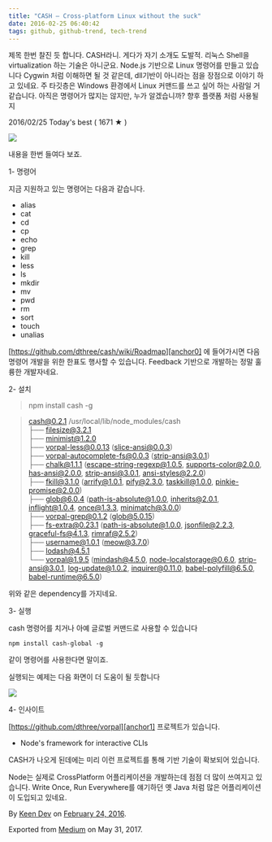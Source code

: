 ```yaml
---
title: "CASH — Cross-platform Linux without the suck"
date: 2016-02-25 06:40:42
tags: github, github-trend, tech-trend 
---
```



제목 한번 찰진 듯 합니다. CASH라니. 게다가 자기 소개도 도발적. 리눅스 Shell을 virtualization 하는 기술은 아니군요. Node.js 기반으로 Linux 명령어를 만들고 있습니다 Cygwin 처럼 이해하면 될 것 같은데, dll기반이 아니라는 점을 장점으로 이야기 하고 있네요. 주 타깃층은 Windows 환경에서 Linux 커맨드를 쓰고 싶어 하는 사람일 거 같습니다. 아직은 명령어가 많지는 않지만, 누가 알겠습니까? 향후 플랫폼 처럼 사용될 지

2016/02/25 Today's best ( 1671 ★ )

![][image0]

내용을 한번 들여다 보죠.

1- 명령어

지금 지원하고 있는 명령어는 다음과 같습니다.

* alias
* cat
* cd
* cp
* echo
* grep
* kill
* less
* ls
* mkdir
* mv
* pwd
* rm
* sort
* touch
* unalias

[https://github.com/dthree/cash/wiki/Roadmap][anchor0] 에 들어가시면 다음 명령어 개발을 위한 한표도 행사할 수 있습니다. Feedback 기반으로 개발하는 정말 훌륭한 개발자네요.

2- 설치
> 
> npm install cash -g

> cash@0.2.1 /usr/local/lib/node\_modules/cash  
> ├── filesize@3.2.1  
> ├── minimist@1.2.0  
> ├── vorpal-less@0.0.13 (slice-ansi@0.0.3)  
> ├── vorpal-autocomplete-fs@0.0.3 (strip-ansi@3.0.1)  
> ├── chalk@1.1.1 (escape-string-regexp@1.0.5, supports-color@2.0.0, has-ansi@2.0.0, strip-ansi@3.0.1, ansi-styles@2.2.0)  
> ├── fkill@3.1.0 (arrify@1.0.1, pify@2.3.0, taskkill@1.0.0, pinkie-promise@2.0.0)  
> ├── glob@6.0.4 (path-is-absolute@1.0.0, inherits@2.0.1, inflight@1.0.4, once@1.3.3, minimatch@3.0.0)  
> ├── vorpal-grep@0.1.2 (glob@5.0.15)  
> ├── fs-extra@0.23.1 (path-is-absolute@1.0.0, jsonfile@2.2.3, graceful-fs@4.1.3, rimraf@2.5.2)  
> ├── username@1.0.1 (meow@3.7.0)  
> ├── lodash@4.5.1  
> └── vorpal@1.9.5 (mindash@4.5.0, node-localstorage@0.6.0, strip-ansi@3.0.1, log-update@1.0.2, inquirer@0.11.0, babel-polyfill@6.5.0, babel-runtime@6.5.0)

위와 같은 dependency를 가지네요.

3- 실행

cash 명령어를 치거나 아예 글로벌 커맨드로 사용할 수 있습니다
    
    npm install cash-global -g

같이 명령어를 사용한다면 말이죠.

실행되는 예제는 다음 화면이 더 도움이 될 듯합니다

![][image1]

4- 인사이트

[https://github.com/dthree/vorpal][anchor1] 프로젝트가 있습니다.

* Node's framework for interactive CLIs

CASH가 나오게 된데에는 미리 이런 프로젝트를 통해 기반 기술이 확보되어 있습니다.

Node는 실제로 CrossPlatform 어플리케이션을 개발하는데 점점 더 많이 쓰여지고 있습니다. Write Once, Run Everywhere를 얘기하던 옛 Java 처럼 많은 어플리케이션이 도입되고 있네요.

By [Keen Dev][anchor2] on [February 24, 2016][anchor3].

Exported from [Medium][anchor4] on May 31, 2017\.


[anchor0]: https://github.com/dthree/cash/wiki/Roadmap
[anchor1]: https://github.com/dthree/vorpal
[anchor2]: https://medium.com/@keendev
[anchor3]: https://medium.com/p/525d7d2b27eb
[anchor4]: https://medium.com


[image0]: /images/1*wuFiHf8_uTy8UDTkb8K4Bw.png
[image1]: /images/1*KF2mU_F9Sk3Kac7oYdhd8w.gi